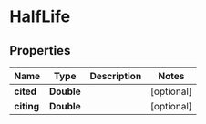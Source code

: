 

# HalfLife


## Properties

Name | Type | Description | Notes
------------ | ------------- | ------------- | -------------
**cited** | **Double** |  |  [optional]
**citing** | **Double** |  |  [optional]




